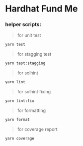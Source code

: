 # Hardhat Fund Me 

### helper scripts:

> for unit test
```bash
yarn test
```

> for stagging test
```bash
yarn test:stagging
```

> for solhint
```bash
yarn lint
```

> for solhint fixing
```bash
yarn lint:fix
```

> for formatting
```bash
yarn format
```

> for coverage report 
```bash
yarn coverage
```